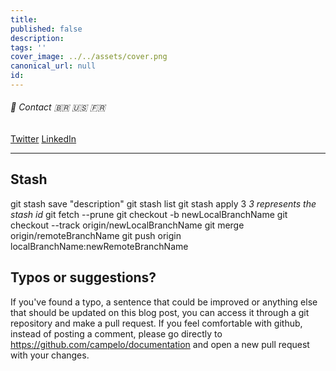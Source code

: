 ```yaml
---
title: 
published: false
description: 
tags: ''
cover_image: ../../assets/cover.png
canonical_url: null
id: 
---
```


###### :postbox: Contact :brazil: :us: :fr:

[Twitter](https://twitter.com/campelo87)
[LinkedIn](https://www.linkedin.com/in/flavio-campelo/?locale=en_US)

---

## Stash
git stash save "description"
git stash list
git stash apply 3 *3 represents the stash id*
git fetch --prune
git checkout -b newLocalBranchName
git checkout --track origin/newLocalBranchName
git merge origin/remoteBranchName
git push origin localBranchName:newRemoteBranchName

## Typos or suggestions?

If you've found a typo, a sentence that could be improved or anything else that should be updated on this blog post, you can access it through a git repository and make a pull request. If you feel comfortable with github, instead of posting a comment, please go directly to https://github.com/campelo/documentation and open a new pull request with your changes.